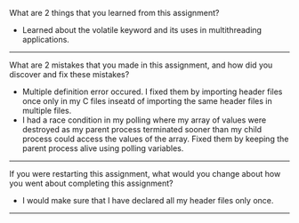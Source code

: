 What are 2 things that you learned from this assignment?
- Learned about the volatile keyword and its uses in multithreading applications.
*********************************************************************

What are 2 mistakes that you made in this assignment, and how did you discover and fix these mistakes?
- Multiple definition error occured. I fixed them by importing header files once only in my C files inseatd of importing the same header files in multiple files.
- I had a race condition in my polling where my array of values were destroyed as my parent process terminated sooner than my child process could access the values of the array. Fixed them by keeping the parent process alive using polling variables.
**********************************************************************

If you were restarting this assignment, what would you change about how you went about completing this assignment?
- I would make sure that I have declared all my header files only once.
***********************************************************************
